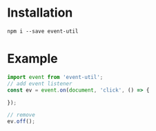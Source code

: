 # Installation
```
npm i --save event-util
```

# Example
```js
import event from 'event-util';
// add event listener
const ev = event.on(document, 'click', () => {

});

// remove
ev.off();
```
